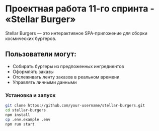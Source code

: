 # Проектная работа 11-го спринта - «Stellar Burger»

Stellar Burgers — это интерактивное SPA-приложение для сборки космических бургеров.

## Пользователи могут:

- Собирать бургеры из предложенных ингредиентов
- Оформлять заказы
- Отслеживать ленту заказов в реальном времени
- Управлять личными данными

### Установка и запуск
```bash
git clone https://github.com/your-username/stellar-burgers.git
cd stellar-burgers
npm install
cp .env.example .env
npm run start